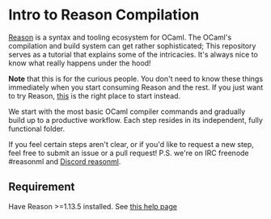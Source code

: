 # Intro to Reason Compilation

[Reason](http://reasonml.github.io/) is a syntax and tooling ecosystem for OCaml. The OCaml's compilation and build system can get rather sophisticated; This repository serves as a tutorial that explains some of the intricacies. It's always nice to know what really happens under the hood!

**Note** that this is for the curious people. You don't need to know these things immediately when you start consuming Reason and the rest. If you just want to try Reason, [this](https://reasonml.github.io/docs/en/installation.html) is the right place to start instead.

We start with the most basic OCaml compiler commands and gradually build up to a productive workflow. Each step resides in its independent, fully functional folder.

If you feel certain steps aren't clear, or if you'd like to request a new step, feel free to submit an issue or a pull request! P.S. we're on IRC freenode #reasonml and [Discord reasonml](https://discord.gg/reasonml).

## Requirement

Have Reason >=1.13.5 installed. See [this help page](https://reasonml.github.io/docs/en/editor-plugins)
